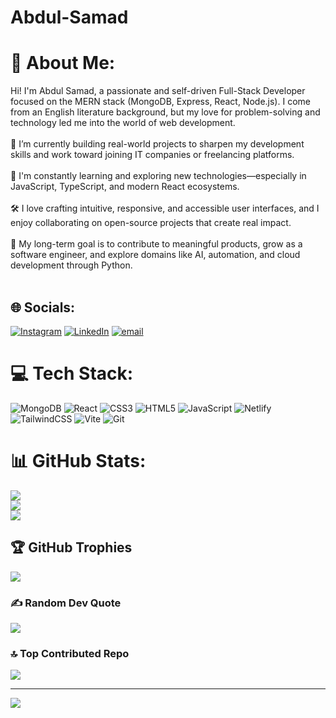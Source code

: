 # Abdul-Samad

# 💫 About Me:
Hi! I'm Abdul Samad, a passionate and self-driven Full-Stack Developer focused on the MERN stack (MongoDB, Express, React, Node.js). I come from an English literature background, but my love for problem-solving and technology led me into the world of web development.<br><br>🔭 I’m currently building real-world projects to sharpen my development skills and work toward joining IT companies or freelancing platforms.<br><br>🌱 I'm constantly learning and exploring new technologies—especially in JavaScript, TypeScript, and modern React ecosystems.<br><br>🛠️ I love crafting intuitive, responsive, and accessible user interfaces, and I enjoy collaborating on open-source projects that create real impact.<br><br>💼 My long-term goal is to contribute to meaningful products, grow as a software engineer, and explore domains like AI, automation, and cloud development through Python.<br><br>


## 🌐 Socials:
[![Instagram](https://img.shields.io/badge/Instagram-%23E4405F.svg?logo=Instagram&logoColor=white)](https://instagram.com/abdulsamad_dev) [![LinkedIn](https://img.shields.io/badge/LinkedIn-%230077B5.svg?logo=linkedin&logoColor=white)](https://linkedin.com/in/www.linkedin.com/in/abdul-samad-8536a2294) [![email](https://img.shields.io/badge/Email-D14836?logo=gmail&logoColor=white)](mailto:samadtharqawi@gmail.com) 

# 💻 Tech Stack:
![MongoDB](https://img.shields.io/badge/MongoDB-%234ea94b.svg?style=for-the-badge&logo=mongodb&logoColor=white) ![React](https://img.shields.io/badge/react-%2320232a.svg?style=for-the-badge&logo=react&logoColor=%2361DAFB) ![CSS3](https://img.shields.io/badge/css3-%231572B6.svg?style=for-the-badge&logo=css3&logoColor=white) ![HTML5](https://img.shields.io/badge/html5-%23E34F26.svg?style=for-the-badge&logo=html5&logoColor=white) ![JavaScript](https://img.shields.io/badge/javascript-%23323330.svg?style=for-the-badge&logo=javascript&logoColor=%23F7DF1E) ![Netlify](https://img.shields.io/badge/netlify-%23000000.svg?style=for-the-badge&logo=netlify&logoColor=#00C7B7) ![TailwindCSS](https://img.shields.io/badge/tailwindcss-%2338B2AC.svg?style=for-the-badge&logo=tailwind-css&logoColor=white) ![Vite](https://img.shields.io/badge/vite-%23646CFF.svg?style=for-the-badge&logo=vite&logoColor=white) ![Git](https://img.shields.io/badge/git-%23F05033.svg?style=for-the-badge&logo=git&logoColor=white)
# 📊 GitHub Stats:
![](https://github-readme-stats.vercel.app/api?username=Samad-VP&theme=highcontrast&hide_border=false&include_all_commits=true&count_private=true)<br/>
![](https://nirzak-streak-stats.vercel.app/?user=Samad-VP&theme=highcontrast&hide_border=false)<br/>
![](https://github-readme-stats.vercel.app/api/top-langs/?username=Samad-VP&theme=highcontrast&hide_border=false&include_all_commits=true&count_private=true&layout=compact)

## 🏆 GitHub Trophies
![](https://github-profile-trophy.vercel.app/?username=Samad-VP&theme=highcontrast&no-frame=false&no-bg=false&margin-w=4)

### ✍️ Random Dev Quote
![](https://quotes-github-readme.vercel.app/api?type=horizontal&theme=radical)

### 🔝 Top Contributed Repo
![](https://github-contributor-stats.vercel.app/api?username=Samad-VP&limit=5&theme=highcontrast&combine_all_yearly_contributions=true)

---
[![](https://visitcount.itsvg.in/api?id=Samad-VP&icon=0&color=0)](https://visitcount.itsvg.in)

<!-- Proudly created with GPRM ( https://gprm.itsvg.in ) -->
